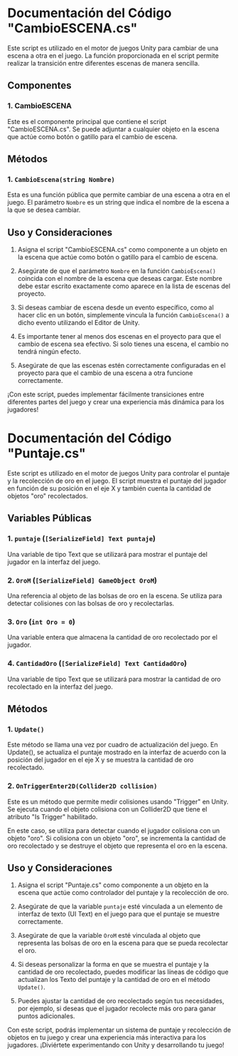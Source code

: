 # Documentación del Código "CambioESCENA.cs"

Este script es utilizado en el motor de juegos Unity para cambiar de una escena a otra en el juego. La función proporcionada en el script permite realizar la transición entre diferentes escenas de manera sencilla.

## Componentes

### 1. CambioESCENA

Este es el componente principal que contiene el script "CambioESCENA.cs". Se puede adjuntar a cualquier objeto en la escena que actúe como botón o gatillo para el cambio de escena.

## Métodos

### 1. `CambioEscena(string Nombre)`

Esta es una función pública que permite cambiar de una escena a otra en el juego. El parámetro `Nombre` es un string que indica el nombre de la escena a la que se desea cambiar.

## Uso y Consideraciones

1. Asigna el script "CambioESCENA.cs" como componente a un objeto en la escena que actúe como botón o gatillo para el cambio de escena.

2. Asegúrate de que el parámetro `Nombre` en la función `CambioEscena()` coincida con el nombre de la escena que deseas cargar. Este nombre debe estar escrito exactamente como aparece en la lista de escenas del proyecto.

3. Si deseas cambiar de escena desde un evento específico, como al hacer clic en un botón, simplemente vincula la función `CambioEscena()` a dicho evento utilizando el Editor de Unity.

4. Es importante tener al menos dos escenas en el proyecto para que el cambio de escena sea efectivo. Si solo tienes una escena, el cambio no tendrá ningún efecto.

5. Asegúrate de que las escenas estén correctamente configuradas en el proyecto para que el cambio de una escena a otra funcione correctamente.

¡Con este script, puedes implementar fácilmente transiciones entre diferentes partes del juego y crear una experiencia más dinámica para los jugadores!


# Documentación del Código "Puntaje.cs"

Este script es utilizado en el motor de juegos Unity para controlar el puntaje y la recolección de oro en el juego. El script muestra el puntaje del jugador en función de su posición en el eje X y también cuenta la cantidad de objetos "oro" recolectados.

## Variables Públicas

### 1. `puntaje` (`[SerializeField] Text puntaje`)

Una variable de tipo Text que se utilizará para mostrar el puntaje del jugador en la interfaz del juego.

### 2. `OroM` (`[SerializeField] GameObject OroM`)

Una referencia al objeto de las bolsas de oro en la escena. Se utiliza para detectar colisiones con las bolsas de oro y recolectarlas.

### 3. `Oro` (`int Oro = 0`)

Una variable entera que almacena la cantidad de oro recolectado por el jugador.

### 4. `CantidadOro` (`[SerializeField] Text CantidadOro`)

Una variable de tipo Text que se utilizará para mostrar la cantidad de oro recolectado en la interfaz del juego.

## Métodos

### 1. `Update()`

Este método se llama una vez por cuadro de actualización del juego. En Update(), se actualiza el puntaje mostrado en la interfaz de acuerdo con la posición del jugador en el eje X y se muestra la cantidad de oro recolectado.

### 2. `OnTriggerEnter2D(Collider2D collision)`

Este es un método que permite medir colisiones usando "Trigger" en Unity. Se ejecuta cuando el objeto colisiona con un Collider2D que tiene el atributo "Is Trigger" habilitado.

En este caso, se utiliza para detectar cuando el jugador colisiona con un objeto "oro". Si colisiona con un objeto "oro", se incrementa la cantidad de oro recolectado y se destruye el objeto que representa el oro en la escena.

## Uso y Consideraciones

1. Asigna el script "Puntaje.cs" como componente a un objeto en la escena que actúe como controlador del puntaje y la recolección de oro.

2. Asegúrate de que la variable `puntaje` esté vinculada a un elemento de interfaz de texto (UI Text) en el juego para que el puntaje se muestre correctamente.

3. Asegúrate de que la variable `OroM` esté vinculada al objeto que representa las bolsas de oro en la escena para que se pueda recolectar el oro.

4. Si deseas personalizar la forma en que se muestra el puntaje y la cantidad de oro recolectado, puedes modificar las líneas de código que actualizan los Texto del puntaje y la cantidad de oro en el método `Update()`.

5. Puedes ajustar la cantidad de oro recolectado según tus necesidades, por ejemplo, si deseas que el jugador recolecte más oro para ganar puntos adicionales.

Con este script, podrás implementar un sistema de puntaje y recolección de objetos en tu juego y crear una experiencia más interactiva para los jugadores. ¡Diviértete experimentando con Unity y desarrollando tu juego!
